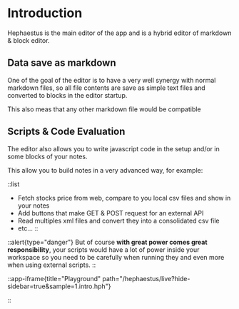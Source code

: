 # Introduction 

Hephaestus is the main editor of the app and is a hybrid editor of markdown & block editor.

## Data save as markdown

One of the goal of the editor is to have a very well synergy with normal markdown files, so all file contents are save as simple text files and converted to blocks in the editor startup.

This also meas that any other markdown file would be compatible

## Scripts & Code Evaluation

The editor also allows you to write javascript code in the setup and/or in some blocks of your notes.

This allow you to build notes in a very advanced way, for example:

::list
- Fetch stocks price from web, compare to you local csv files and show in your notes
- Add buttons that make GET & POST request for an external API
- Read multiples xml files and convert they into a consolidated csv file
- etc...
::


::alert{type="danger"}
But of course **with great power comes great responsibility**, your scripts would have a lot of power inside your workspace so you need to be carefully when running they and even more when using external scripts.
::

::app-iframe{title="Playground" path="/hephaestus/live?hide-sidebar=true&sample=1.intro.hph"}
    
::

